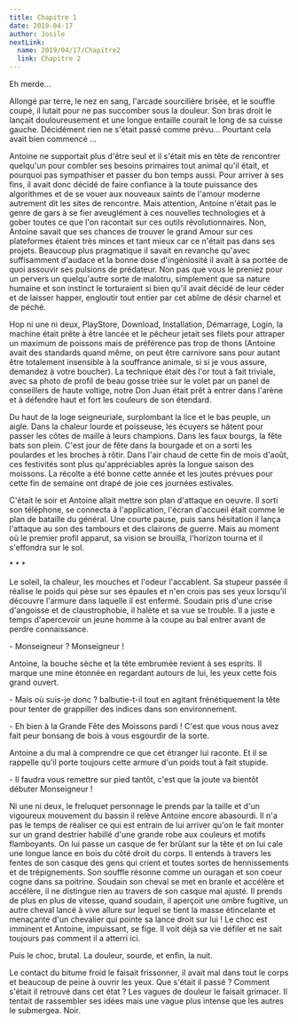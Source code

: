 ```yaml
---
title: Chapitre 1
date: 2019-04-17
author: Josile
nextLink:
  name: 2019/04/17/Chapitre2
  link: Chapitre 2
---
```


Eh merde...

Allongé par terre, le nez en sang, l'arcade sourcilière brisée, et le souffle coupé, il lutait pour ne pas succomber sous la douleur. Son bras droit le lançait douloureusement et une longue entaille courait le long de sa cuisse gauche. Décidément rien ne s'était passé comme prévu... Pourtant cela avait bien commencé ...

Antoine ne supportait plus d'être seul et il s'était mis en tête de rencontrer quelqu'un pour combler ses besoins primaires tout animal qu'il était, et pourquoi pas sympathiser et passer du bon temps aussi. Pour arriver à ses fins, il avait donc décidé de faire confiance à la toute puissance des algorithmes et de se vouer aux nouveaux saints de l'amour moderne autrement dit les sites de rencontre. Mais attention, Antoine n'était pas le genre de gars à se fier aveuglément à ces nouvelles technologies et à gober toutes ce que l'on racontait sur ces outils révolutionnaires. Non, Antoine savait que ses chances de trouver le grand Amour sur ces plateformes étaient très minces et tant mieux car ce n'était pas dans ses projets. Beaucoup plus pragmatique il savait en revanche qu'avec suffisamment d'audace et la bonne dose d'ingéniosité il avait à sa portée de quoi assouvir ses pulsions de prédateur. Non pas que vous le preniez pour un pervers un quelqu'autre sorte de malotru, simplement que sa nature humaine et son instinct le torturaient si bien qu'il avait décidé de leur céder et de laisser happer, engloutir tout entier par cet abîme de désir charnel et de péché.

Hop ni une ni deux, PlayStore, Download, Installation, Démarrage, Login, la machine était prête à être lancée et le pêcheur jetait ses filets pour attraper un maximum de poissons mais de préférence pas trop de thons (Antoine avait des standards quand même, on peut être carnivore sans pour autant être totalement insensible à la souffrance animale, si si je vous assure, demandez à votre boucher). La technique était dès l'or tout à fait triviale, avec sa photo de profil de beau gosse triée sur le volet par un panel de conseillers de haute voltige, notre Don Juan était prêt à entrer dans l'arène et à défendre haut et fort les couleurs de son étendard.

Du haut de la loge seigneuriale, surplombant la lice et le bas peuple, un aigle. Dans la chaleur lourde et poisseuse, les  écuyers se hâtent pour passer les côtes de maille à leurs champions. Dans les faux bourgs, la fête bats son plein. C'est jour de fête dans la bourgade et on a sorti les poulardes et les broches à rôtir. Dans l'air chaud de cette fin de mois d'août, ces festivités sont plus qu'appréciables après la longue saison des moissons. La récolte a été bonne cette année et les joutes prévues pour cette fin de semaine ont drapé de joie ces journées estivales.

C'était le soir et Antoine allait mettre son plan d'attaque en oeuvre. Il sorti son téléphone, se connecta à l'application, l'écran d'accueil était comme le plan de bataille du général. Une courte pause, puis sans hésitation il lança l'attaque au son des tambours et des clairons de guerre. Mais au moment où le premier profil apparut, sa vision se brouilla, l'horizon tourna et il s'effondra sur le sol.

<div class="centerstars"><p> *    *    * </p></div>

Le soleil, la chaleur, les mouches et l'odeur l'accablent. Sa stupeur passée il réalise le poids qui pèse sur ses épaules et n'en crois pas ses yeux lorsqu'il découvre l'armure dans laquelle il est enfermé. Soudain pris d'une crise d'angoisse et de claustrophobie, il halète et sa vue se trouble. Il a juste e temps d'apercevoir un jeune homme à la coupe au bal entrer avant de perdre connaissance.

\- Monseigneur ? Monseigneur !

Antoine, la bouche sèche et la tête embrumée revient à ses esprits. Il marque une mine étonnée en regardant autours de lui, les yeux cette fois grand ouvert.

\- Mais où suis-je donc ? balbutie-t-il tout en agitant frénétiquement la tête pour tenter de grappiller des indices dans son environnement.

\- Eh bien à la Grande Fête des Moissons pardi ! C'est que vous nous avez fait peur bonsang de bois à vous esgourdir de la sorte.

Antoine a du mal à comprendre ce que cet étranger lui raconte. Et il se rappelle qu'il porte toujours cette armure d'un poids tout à fait stupide.

\- Il faudra vous remettre sur pied tantôt, c'est que la joute va bientôt débuter Monseigneur !

Ni une ni deux, le freluquet personnage le prends par la taille et d'un vigoureux mouvement du bassin il relève Antoine encore abasourdi. Il n'a pas le temps de réaliser ce qui est entrain de lui arriver qu'on le fait monter sur un grand destrier habillé d'une grande robe aux couleurs et motifs flamboyants. On lui passe un casque de fer brûlant sur la tête et on lui cale une longue lance en bois du côté droit du corps. Il entends à travers les fentes de son casque des gens qui crient et toutes sortes de hennissements et de trépignements. Son souffle résonne comme un ouragan et son coeur cogne dans sa poitrine. Soudain son cheval se met en branle et accélère et accélère, il ne distingue rien au travers de son casque mal ajusté. Il prends de plus en plus de vitesse, quand soudain, il aperçoit une ombre fugitive, un autre cheval lancé à vive allure sur lequel se tient la masse étincelante et menaçante d'un chevalier qui pointe sa lance droit sur lui ! Le choc est imminent et Antoine, impuissant, se fige. Il voit déjà sa vie défiler et ne sait toujours pas comment il a atterri ici.

Puis le choc, brutal. La douleur, sourde, et enfin, la nuit.

Le contact du bitume froid le faisait frissonner, il avait mal dans tout le corps et beaucoup de peine à ouvrir les yeux. Que s'était il passé ? Comment s'était il retrouvé dans cet état ? Les vagues de douleur le faisait grimacer. Il tentait de rassembler ses idées mais une vague plus intense que les autres le submergea. Noir.
